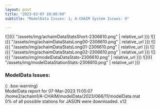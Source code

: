 ```yaml
---
layout: post
title: "2023-03-07 10:00:00"
subtitle: "ModelData Issues: 1; A-CHAIM System Issues: 0"

---
```


![]({{ "/assets/img/achaimDataStatsShort-2306610.png" | relative_url }})
![]({{ "/assets/img/achaimDataStatsLong00-2306610.png" | relative_url }})
![]({{ "/assets/img/achaimDataStatsLong01-2306610.png" | relative_url }})
![]({{ "/assets/img/achaimDataStatsLong02-2306610.png" | relative_url }})
![]({{ "/assets/img/modelDataDataStats-2306610.png" | relative_url }})
![]({{ "/assets/img/modelDataStationStats-2306610.png" | relative_url }})

### ModelData Issues:  
  
{: .box-warning}  
 ModelData report for 07-Mar-2023 11:05:07   
 /home2/achaim1/A-CHAIM/modelData/2023/066/11/modelData.mat   
 0% of all possible stations for JASON were downloaded. x12   
  

